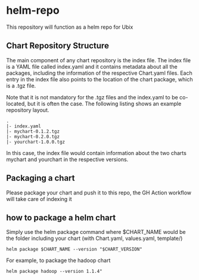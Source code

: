 # helm-repo

This repository will function as a helm repo for Ubix

## Chart Repository Structure
The main component of any chart repository is the index file. The index file is a YAML file called index.yaml and it contains metadata about all the packages, including the information of the respective Chart.yaml files. Each entry in the index file also points to the location of the chart package, which is a .tgz file.

Note that it is not mandatory for the .tgz files and the index.yaml to be co-located, but it is often the case. The following listing shows an example repository layout.

```
.
|- index.yaml
|- mychart-0.1.2.tgz
|- mychart-0.2.0.tgz
|- yourchart-1.0.0.tgz
```

In this case, the index file would contain information about the two charts mychart and yourchart in the respective versions. 

## Packaging a chart

Please package your chart and push it to this repo, the GH Action workflow will take care of indexing it

## how to package a helm chart
Simply use the helm package command where $CHART_NAME would be the folder including your chart (with Chart.yaml, values.yaml, template/)
```
helm package $CHART_NAME --version "$CHART_VERSION"
```

For example, to package the hadoop chart
```
helm package hadoop --version 1.1.4"
```



